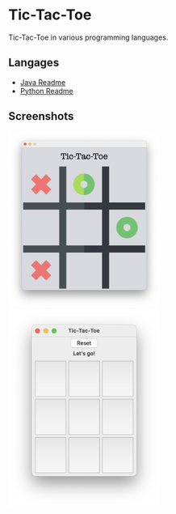 # Tic-Tac-Toe
Tic-Tac-Toe in various programming languages.

## Langages

* [Java Readme](java/README.md)
* [Python Readme](python/README.md)

## Screenshots

<img src="java/doc/images/tictactoe-java-swing-1.png" width="300"/>

<img src="python/doc/images/tictactoe-python-1.png" width="300"/>


